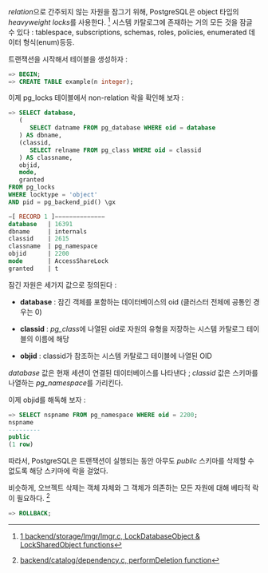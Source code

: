 *relation*으로 간주되지 않는 자원을 잠그기 위해, PostgreSQL은 object 타입의 *heavyweight locks*를 사용한다. [^1] 
시스템 카탈로그에 존재하는 거의 모든 것을 잠글 수 있다 : tablespace, subscriptions, schemas, roles, policies, enumerated 데이터 형식(enum)등등.

트랜잭션을 시작해서 테이블을 생성하자 : 

```sql
=> BEGIN;
=> CREATE TABLE example(n integer);
```

이제 pg_locks 테이블에서 non-relation 락을 확인해 보자 :

```sql
=> SELECT database,
   (
      SELECT datname FROM pg_database WHERE oid = database
   ) AS dbname,
   (classid,
      SELECT relname FROM pg_class WHERE oid = classid
   ) AS classname,
   objid,
   mode,
   granted
FROM pg_locks
WHERE locktype = 'object'
AND pid = pg_backend_pid() \gx

−[ RECORD 1 ]−−−−−−−−−−−−−−
database   | 16391
dbname     | internals
classid    | 2615
classname  | pg_namespace
objid      | 2200
mode       | AccessShareLock
granted    | t

```

잠긴 자원은 세가지 값으로 정의된다 : 

- **database** : 잠긴 객체를 포함하는 데이터베이스의 oid (클러스터 전체에 공통인 경우는 0)

- **classid**  : *pg_class*에 나열된 oid로 자원의 유형을 저장하는 시스템 카탈로그 테이블의 이름에 해당

- **objid** : classid가 참조하는 시스템 카탈로그 테이블에 나열된 OID

*database* 값은 현재 세션이 연결된 데이터베이스를 나타낸다 ;  *classid* 값은 스키마를 나열하는 *pg_namespace*를 가리킨다.

이제 objid를 해독해 보자 : 

```sql
=> SELECT nspname FROM pg_namespace WHERE oid = 2200;
nspname
---------
public
(1 row)

```

따라서, PostgreSQL은 트랜잭션이 실행되는 동안 아무도 *public* 스키마를 삭제할 수 없도록 해당 스키마에 락을 걸었다.

비슷하게,  오브젝트 삭제는 객체 자체와 그 객체가 의존하는 모든 자원에 대해 베타적 락이 필요하다. [^2]


```sql
=> ROLLBACK;
```





[^1]:[1 backend/storage/lmgr/lmgr.c, LockDatabaseObject & LockSharedObject functions](https://git.postgresql.org/gitweb/?p=postgresql.git;a=blob;f=src/backend/storage/lmgr/lmgr.c;hb=REL_14_STABLE)

[^2]:[backend/catalog/dependency.c, performDeletion function](https://git.postgresql.org/gitweb/?p=postgresql.git;a=blob;f=src/backend/catalog/dependency.c;hb=REL_14_STABLE)